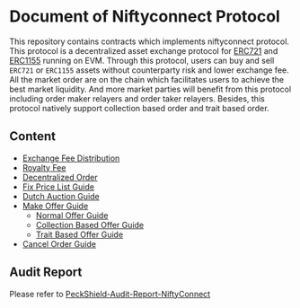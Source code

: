 # Document of Niftyconnect Protocol

This repository contains contracts which implements niftyconnect protocol. This protocol is a decentralized asset exchange protocol for [ERC721](https://eips.ethereum.org/EIPS/eip-721) and [ERC1155](https://eips.ethereum.org/EIPS/eip-1155) running on EVM. Through this protocol, users can buy and sell `ERC721` or `ERC1155` assets without counterparty risk and lower exchange fee. All the market order are on the chain which facilitates users to achieve the best market liquidity. And more market parties will benefit from this protocol including order maker relayers and order taker relayers. Besides, this protocol natively support collection based order and trait based order.

## Content

- [Exchange Fee Distribution](./docs/exchange-fee-distribution.md)
- [Royalty Fee](./docs/royalty-fee.md)
- [Decentralized Order](docs/decentralized-order.md)
- [Fix Price List Guide](docs/fix-price-list-guide.md)
- [Dutch Auction Guide](docs/dutch-acution-guide.md)
- [Make Offer Guide](docs/make-offer-guide.md)
  - [Normal Offer Guide](docs/normal-offer-guide.md)
  - [Collection Based Offer Guide](docs/collection-based-offer-guide.md)
  - [Trait Based Offer Guide](docs/trait-based-offer-guide.md)
- [Cancel Order Guide](docs/cancel-order.md)

## Audit Report

Please refer to [PeckShield-Audit-Report-NiftyConnect](audit/PeckShield-Audit-Report-NiftyConnect-v1.0.pdf)
